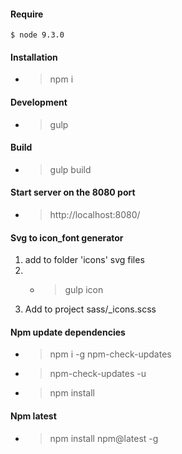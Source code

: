 #### Require
```
$ node 9.3.0
``` 

#### Installation
- > npm i

#### Development
- > gulp

#### Build
- > gulp build

#### Start server on the 8080 port
- > http://localhost:8080/

#### Svg to icon_font generator

1. add to folder 'icons' svg files
2. - > gulp icon
3. Add to project sass/_icons.scss

#### Npm update dependencies
- > npm i -g npm-check-updates
- > npm-check-updates -u
- > npm install

#### Npm latest
- > npm install npm@latest -g